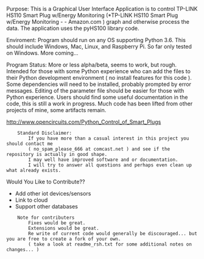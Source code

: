 Purpose: This is a Graphical User Interface Application is to control TP-LINK HS110 Smart Plug w/Energy Monitoring (*TP-LINK HS110 Smart Plug w/Energy Monitoring - - Amazon.com ) graph and otherwise process the data. The application uses the pyHS100 library code.

Enviroment: Program should run on any OS supporting Python 3.6.  This should include Windows, Mac, Linux, and Raspberry Pi.  So far only tested on Windows.  More coming... 

Program Status: More or less alpha/beta, seems to work, but rough. Intended for those with some Python experience who can add the files to their Python development environment ( no install features for this code ). Some dependencies will need to be installed, probably prompted by error messages. Editing of the parameter file should be easier for those with Python experience. Users should find some useful documentation in the code, this is still a work in progress. Much code has been lifted from other projects of mine, some artifacts remain.

http://www.opencircuits.com/Python_Control_of_Smart_Plugs



``` 
	Standard Disclaimer:
		If you have more than a casual interest in this project you should contact me 
		( no_spam_please_666 at comcast.net ) and see if the repository is actually in good shape.  
		I may well have improved software and or documentation.  
		I will try to answer all questions and perhaps even clean up what already exists.	
``` 		

Would You Like to Contribute??
* Add other iot devices/sensors
* Link to cloud
* Support other databases
	
```	
	Note for contributers 
		Fixes would be great.
		Extensions would be great.
		Re write of current code would generally be discouraged... but you are free to create a fork of your own.
		( take a look at readme_rsh.txt for some additional notes on changes... )
	
```
